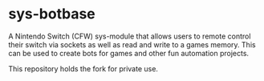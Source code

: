 # sys-botbase

A Nintendo Switch (CFW) sys-module that allows users to remote control their switch via sockets as well as read and write to a games memory. This can be used to create bots for games and other fun automation projects.

This repository holds the fork for private use.